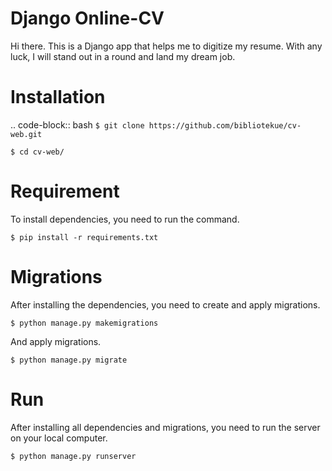 # Django Online-CV

Hi there. This is a Django app that helps me to digitize my resume. With any luck, I will stand out in a round and land my dream job.

# Installation
.. code-block:: bash
`$ git clone https://github.com/bibliotekue/cv-web.git`

`$ cd cv-web/`
# Requirement
To install dependencies, you need to run the command.

 `$ pip install -r requirements.txt`
# Migrations
After installing the dependencies, you need to create and apply migrations.

`$ python manage.py makemigrations`

And apply migrations.

`$ python manage.py migrate`
# Run
After installing all dependencies and migrations, you need to run the server on your local computer.

`$ python manage.py runserver`
